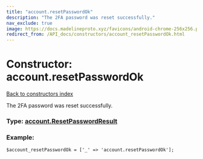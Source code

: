 ```yaml
---
title: "account.resetPasswordOk"
description: "The 2FA password was reset successfully."
nav_exclude: true
image: https://docs.madelineproto.xyz/favicons/android-chrome-256x256.png
redirect_from: /API_docs/constructors/account_resetPasswordOk.html
---
```

# Constructor: account.resetPasswordOk  
[Back to constructors index](/API_docs/constructors/index.html)



The 2FA password was reset successfully.




### Type: [account.ResetPasswordResult](/API_docs/types/account.ResetPasswordResult.html)


### Example:

```
$account_resetPasswordOk = ['_' => 'account.resetPasswordOk'];
```  
